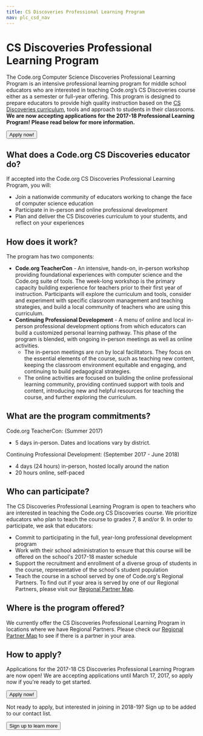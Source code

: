 ```yaml
---
title: CS Discoveries Professional Learning Program
nav: plc_csd_nav
---
```

# CS Discoveries Professional Learning Program

The Code.org Computer Science Discoveries Professional Learning Program is an intensive professional learning program for middle school educators who are interested in teaching Code.org’s CS Discoveries course either as a semester or full-year offering. This program is designed to prepare educators to provide high quality instruction based on the [CS Discoveries curriculum](/educate/csd), tools and approach to students in their classrooms. **We are now accepting applications for the 2017-18 Professional Learning Program! Please read below for more information.** 

<a href="/educate/professional-learning/cs-discoveries-apply"><button>Apply now!</button></a>

## What does a Code.org CS Discoveries educator do?
If accepted into the Code.org CS Discoveries Professional Learning Program, you will:

- Join a nationwide community of educators working to change the face of computer science education 
- Participate in in-person and online professional development
- Plan and deliver the CS Discoveries curriculum to your students, and reflect on your experiences 


## <a name="components"></a>How does it work?
The program has two components: 

- **Code.org TeacherCon** - An intensive, hands-on, in-person workshop providing foundational experiences with computer science and the Code.org suite of tools. The week-long workshop is the primary capacity building experience for teachers prior to their first year of instruction. Participants will explore the curriculum and tools, consider and experiment with specific classroom management and teaching strategies, and build a local community of teachers who are using this curriculum.
- **Continuing Professional Development** - A menu of online and local in-person professional development options from which educators can build a customized personal learning pathway. This phase of the program is blended, with ongoing in-person meetings as well as online activities.
     - The in-person meetings are run by local facilitators. They focus on the essential elements of the course, such as teaching new content, keeping the classroom environment equitable and engaging, and continuing to build pedagogical strategies.
     - The online activities are focused on building the online professional learning community, providing continued support with tools and content, introducing new and helpful resources for teaching the course, and further exploring the curriculum.



## <a name="commitments"></a>What are the program commitments?

Code.org TeacherCon: (Summer 2017)

- 5 days in-person. Dates and locations vary by district.

Continuing Professional Development: (September 2017 - June 2018)

- 4 days (24 hours) in-person, hosted locally around the nation
- 20 hours online, self-paced


## <a name="participate"></a>Who can participate?

The CS Discoveries Professional Learning Program is open to teachers who are interested in teaching the Code.org CS Discoveries course. We prioritize educators who plan to teach the course to grades 7, 8 and/or 9. In order to participate, we ask that educators:

* Commit to participating in the full, year-long professional development program
* Work with their school administration to ensure that this course will be offered on the school's 2017-18 master schedule
* Support the recruitment and enrollment of a diverse group of students in the course, representative of the school's student population
* Teach the course in a school served by one of Code.org's Regional Partners. To find out if your area is served by one of our Regional Partners, please visit our [Regional Partner Map](https://code.org/educate/regional-partner/partners).


## <a name="locations"></a>Where is the program offered?

We currently offer the CS Discoveries Professional Learning Program in locations where we have Regional Partners. Please check our [Regional Partner Map](https://code.org/educate/professional-learning-partner/partners) to see if there is a partner in your area.

## <a name="apply"></a>How to apply?

Applications for the 2017-18 CS Discoveries Professional Learning Program are now open! We are accepting applications until March 17, 2017, so apply now if you're ready to get started. 

<a href="/educate/professional-learning/cs-discoveries-apply"><button>Apply now!</button></a>

Not ready to apply, but interested in joining in 2018-19? Sign up to be added to our contact list. 

[<button>Sign up to learn more</button>](https://goo.gl/forms/jBWAHg5jvEV8lSV52)

